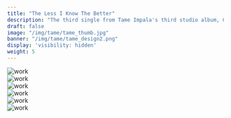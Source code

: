```yaml
---
title: "The Less I Know The Better"
description: "The third single from Tame Impala's third studio album, Currents."
draft: false
image: "/img/tame/tame_thumb.jpg"
banner: "/img/tame/tame_design2.png"
display: 'visibility: hidden'
weight: 5
---
```


<div class="row">
    <div class="col-sm-12">
        <img src="/img/tame/tame_vinyl.jpg" alt="work" class="media-img project-img">
    </div>
</div>

<div class="row">
    <div class="col-sm-12">
        <img src="/img/tame/tame_spread1.jpg" alt="work" class="media-img project-img">
    </div>
</div>

<div class="row">
    <div class="col-sm-12">
        <img src="/img/tame/tame_spread2.jpg" alt="work" class="media-img project-img">
    </div>
</div>

<div class="row">
    <div class="col-sm-12">
        <img src="/img/tame/tame_spread3.jpg" alt="work" class="media-img project-img">
    </div>
</div>

<div class="row">
    <div class="col-sm-6">
        <img src="/img/tame/tame_design1.png" alt="work" class="media-img project-img">
    </div>
    <div class="col-sm-6">
        <img src="/img/tame/tame_design2.png" alt="work" class="media-img project-img">
    </div>
</div>
